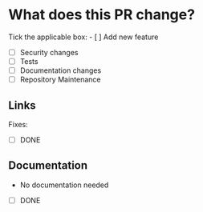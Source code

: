 # What does this PR change?

<!--Provide a short description of your change-->

Tick the applicable box:
- [ ] Add new feature
- [ ] Security changes
- [ ] Tests
- [ ] Documentation changes
- [ ] Repository Maintenance

## Links

<!--In case your changes fix an existing bug or reference a discussion, please link it here:-->

Fixes:

- [ ] DONE

## Documentation

<!--Provide a description about documentation done for this change-->

- No documentation needed

- [ ] DONE


